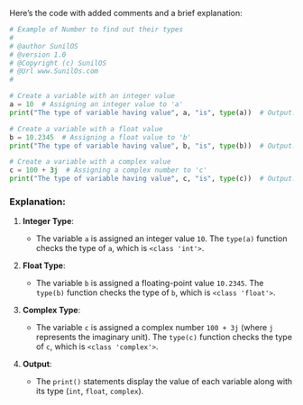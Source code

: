 Here’s the code with added comments and a brief explanation:

```python
# Example of Number to find out their types
#
# @author SunilOS  
# @version 1.0
# @Copyright (c) SunilOS  
# @Url www.SunilOs.com
#

# Create a variable with an integer value
a = 10  # Assigning an integer value to 'a'
print("The type of variable having value", a, "is", type(a))  # Output: The type of variable having value 10 is <class 'int'>

# Create a variable with a float value
b = 10.2345  # Assigning a float value to 'b'
print("The type of variable having value", b, "is", type(b))  # Output: The type of variable having value 10.2345 is <class 'float'>

# Create a variable with a complex value
c = 100 + 3j  # Assigning a complex number to 'c'
print("The type of variable having value", c, "is", type(c))  # Output: The type of variable having value (100+3j) is <class 'complex'>
```

### Explanation:

1. **Integer Type**: 
   - The variable `a` is assigned an integer value `10`. The `type(a)` function checks the type of `a`, which is `<class 'int'>`.

2. **Float Type**: 
   - The variable `b` is assigned a floating-point value `10.2345`. The `type(b)` function checks the type of `b`, which is `<class 'float'>`.

3. **Complex Type**: 
   - The variable `c` is assigned a complex number `100 + 3j` (where `j` represents the imaginary unit). The `type(c)` function checks the type of `c`, which is `<class 'complex'>`.

4. **Output**: 
   - The `print()` statements display the value of each variable along with its type (`int`, `float`, `complex`).